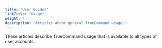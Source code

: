 ```yaml
---
title: "User Guides"
linkTitle: "Usage"
weight: 4
description: "Articles about general TrueCommand usage."
---
```


These articles describe TrueCommand usage that is available to all types of user accounts.